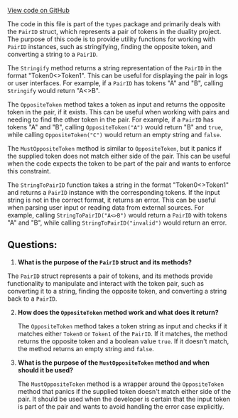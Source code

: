 [View code on GitHub](https://github.com/duality-labs/duality/types/pair_id.go)

The code in this file is part of the `types` package and primarily deals with the `PairID` struct, which represents a pair of tokens in the duality project. The purpose of this code is to provide utility functions for working with `PairID` instances, such as stringifying, finding the opposite token, and converting a string to a `PairID`.

The `Stringify` method returns a string representation of the `PairID` in the format "Token0<>Token1". This can be useful for displaying the pair in logs or user interfaces. For example, if a `PairID` has tokens "A" and "B", calling `Stringify` would return "A<>B".

The `OppositeToken` method takes a token as input and returns the opposite token in the pair, if it exists. This can be useful when working with pairs and needing to find the other token in the pair. For example, if a `PairID` has tokens "A" and "B", calling `OppositeToken("A")` would return "B" and `true`, while calling `OppositeToken("C")` would return an empty string and `false`.

The `MustOppositeToken` method is similar to `OppositeToken`, but it panics if the supplied token does not match either side of the pair. This can be useful when the code expects the token to be part of the pair and wants to enforce this constraint.

The `StringToPairID` function takes a string in the format "Token0<>Token1" and returns a `PairID` instance with the corresponding tokens. If the input string is not in the correct format, it returns an error. This can be useful when parsing user input or reading data from external sources. For example, calling `StringToPairID("A<>B")` would return a `PairID` with tokens "A" and "B", while calling `StringToPairID("invalid")` would return an error.
## Questions: 
 1. **What is the purpose of the `PairID` struct and its methods?**

   The `PairID` struct represents a pair of tokens, and its methods provide functionality to manipulate and interact with the token pair, such as converting it to a string, finding the opposite token, and converting a string back to a `PairID`.

2. **How does the `OppositeToken` method work and what does it return?**

   The `OppositeToken` method takes a token string as input and checks if it matches either `Token0` or `Token1` of the `PairID`. If it matches, the method returns the opposite token and a boolean value `true`. If it doesn't match, the method returns an empty string and `false`.

3. **What is the purpose of the `MustOppositeToken` method and when should it be used?**

   The `MustOppositeToken` method is a wrapper around the `OppositeToken` method that panics if the supplied token doesn't match either side of the pair. It should be used when the developer is certain that the input token is part of the pair and wants to avoid handling the error case explicitly.